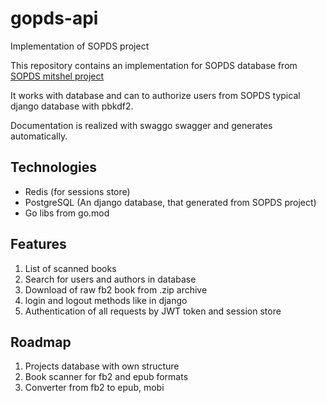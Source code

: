 # gopds-api
Implementation of SOPDS project

This repository contains an implementation for SOPDS database from [SOPDS mitshel project](https://github.com/mitshel/sopds) 

It works with database and can to authorize users from SOPDS typical django database with pbkdf2.
 
Documentation is realized with swaggo swagger and generates automatically.

## Technologies

* Redis (for sessions store)
* PostgreSQL (An django database, that generated from SOPDS project)
* Go libs from go.mod


## Features

1. List of scanned books
2. Search for users and authors in database
3. Download of raw fb2 book from .zip archive
4. login and logout methods like in django
5. Authentication of all requests by JWT token and session store


## Roadmap

1. Projects database with own structure
2. Book scanner for fb2 and epub formats
3. Converter from fb2 to epub, mobi

